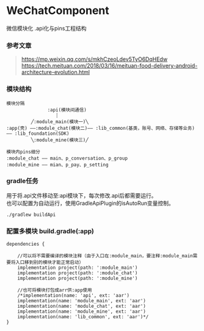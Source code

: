 # WeChatComponent
微信模块化 .api化与pins工程结构

### 参考文章
> https://mp.weixin.qq.com/s/mkhCzeoLdev5TyO6DqHEdw <br>
https://tech.meituan.com/2018/03/16/meituan-food-delivery-android-architecture-evolution.html

### 模块结构
```  
模块分隔
               :api(模块间通信)
                  ┊
         ╱:module_main(模块一)╲ 
:app(壳) ——:module_chat(模块二)—— :lib_common(基类，账号、网络、存储等业务) —— :lib_foundation(SDK)
         ╲:module_mine(模块三)╱

模块内pins细分
:module_chat —— main、p_conversation、p_group
:module_mine —— mian、p_pay、p_setting
```

### gradle任务
用于将.api文件移动至:api模块下，每次修改.api后都需要运行。<br>
也可以配置为自动运行，使用GradleApiPlugin的isAutoRun变量控制。
```
./gradlew buildApi
```

### 配置多模块 build.gradle(:app)
```
dependencies {

    //可以将不需要编译的模块注释（由于入口在:module_main，要注释:module_main需要将入口移到别的模块才能正常启动）
    implementation project(path: ':module_main')
    implementation project(path: ':module_chat')
    implementation project(path: ':module_mine')
    
    //也可将模块打包成arr供:app使用
    /*implementation(name: 'api', ext: 'aar')
    implementation(name: 'module_main', ext: 'aar')
    implementation(name: 'module_chat', ext: 'aar')
    implementation(name: 'module_mine', ext: 'aar')
    implementation(name: 'lib_common', ext: 'aar')*/
}
```
